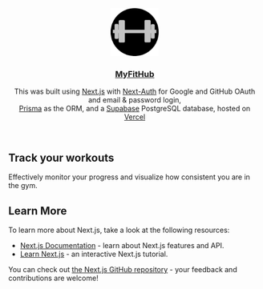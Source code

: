 <p align="center">
  <a href="https://www.myfithub.link/">
    <img src="/public/logo.png" height="96">
    <h3 align="center">MyFitHub</h3>
  </a>
</p>

<p align="center">
This was built using <a href="https://nextjs.org/">Next.js</a> with <a href="https://next-auth.js.org/">Next-Auth</a> for Google and GitHub OAuth and email & password login,<br/>
<a href="https://www.prisma.io/">Prisma</a> as the ORM, and a <a href="https://supabase.com/">Supabase</a> PostgreSQL database, hosted on <a href="https://vercel.com/">Vercel</a></p>

<br/>

## Track your workouts

Effectively monitor your progress and visualize how consistent you are in the gym.

## Learn More

To learn more about Next.js, take a look at the following resources:

- [Next.js Documentation](https://nextjs.org/docs) - learn about Next.js features and API.
- [Learn Next.js](https://nextjs.org/learn) - an interactive Next.js tutorial.

You can check out [the Next.js GitHub repository](https://github.com/vercel/next.js/) - your feedback and contributions are welcome!

